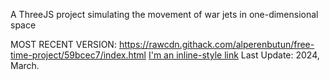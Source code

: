 A ThreeJS project simulating the movement of war jets in one-dimensional space

MOST RECENT VERSION: https://rawcdn.githack.com/alperenbutun/free-time-project/59bcec7/index.html
[I'm an inline-style link](https://www.google.com)
Last Update: 2024, March.

